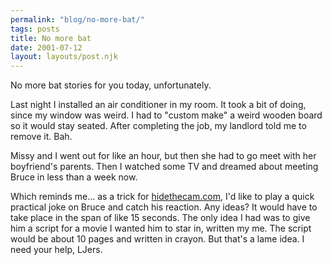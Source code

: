 ```yaml
---
permalink: "blog/no-more-bat/"
tags: posts
title: No more bat
date: 2001-07-12
layout: layouts/post.njk
---
```


No more bat stories for you today, unfortunately.

Last night I installed an air conditioner in my room. It took a bit of doing, since my window was weird. I had to "custom make" a weird wooden board so it would stay seated. After completing the job, my landlord told me to remove it. Bah.

Missy and I went out for like an hour, but then she had to go meet with her boyfriend's parents. Then I watched some TV and dreamed about meeting Bruce in less than a week now.

Which reminds me... as a trick for [hidethecam.com][1], I'd like to play a quick practical joke on Bruce and catch his reaction. Any ideas? It would have to take place in the span of like 15 seconds. The only idea I had was to give him a script for a movie I wanted him to star in, written my me. The script would be about 10 pages and written in crayon. But that's a lame idea. I need your help, LJers.

 [1]: http://www.hidethecam.com/